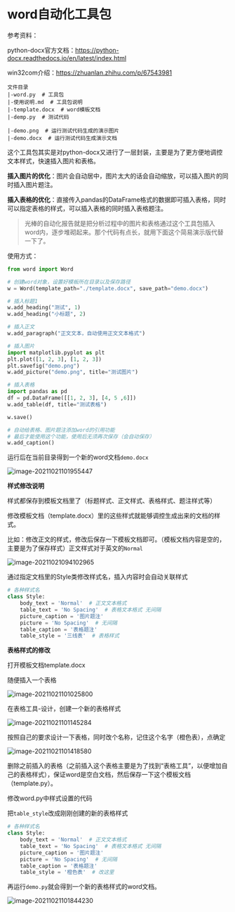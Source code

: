 # word自动化工具包

参考资料：

python-docx官方文档：https://python-docx.readthedocs.io/en/latest/index.html

win32com介绍：https://zhuanlan.zhihu.com/p/67543981

```
文件目录
|-word.py  # 工具包
|-使用说明.md  # 工具包说明
|-template.docx  # word模板文档
|-demp.py  # 测试代码

|-demo.png  # 运行测试代码生成的演示图片
|-demo.docx  # 运行测试代码生成演示文档
```



这个工具包其实是对python-docx又进行了一层封装，主要是为了更方便地调控文本样式，快速插入图片和表格。

**插入图片的优化**：图片会自动居中，图片太大的话会自动缩放，可以插入图片的同时插入图片题注。

**插入表格的优化**：直接传入pandas的DataFrame格式的数据即可插入表格，同时可以指定表格的样式，可以插入表格的同时插入表格题注。

>光棒的自动化报告就是把分析过程中的图片和表格通过这个工具包插入word内，逐步堆砌起来。那个代码有点长，就用下面这个简易演示版代替一下了。



使用方式：

```python
from word import Word

# 创建word对象，设置好模板所在目录以及保存路径
w = Word(template_path="./template.docx", save_path="demo.docx")

# 插入标题1
w.add_heading("测试", 1)
w.add_heading("小标题", 2)

# 插入正文
w.add_paragraph("正文文本，自动使用正文文本格式")

# 插入图片
import matplotlib.pyplot as plt
plt.plot([1, 2, 3], [1, 2, 3])
plt.savefig("demo.png")
w.add_picture("demo.png", title="测试图片")

# 插入表格
import pandas as pd
df = pd.DataFrame([[1, 2, 3], [4, 5 ,6]])
w.add_table(df, title="测试表格")

w.save()

# 自动给表格、图片题注添加word的引用功能
# 最后才能使用这个功能，使用后无须再次保存（会自动保存）
w.add_caption()
```

运行后在当前目录得到一个新的word文档`demo.docx`

![image-20211021101955447](images/image-20211021101955447.png)



**样式修改说明**

样式都保存到模板文档里了（标题样式、正文样式、表格样式、题注样式等）

修改模板文档（template.docx）里的这些样式就能够调控生成出来的文档的样式。

比如：修改正文的样式，修改后保存一下模板文档即可。（模板文档内容是空的，主要是为了保存样式）正文样式对于英文的`Normal`

![image-20211021094102965](images/image-20211021094102965.png)



通过指定文档里的Style类修改样式名，插入内容时会自动关联样式

```python
# 各种样式名
class Style:
    body_text = 'Normal'  # 正文文本格式
    table_text = 'No Spacing'  # 表格文本格式 无间隔
    picture_caption = '图片题注'
    picture = 'No Spacing'  # 无间隔
    table_caption = '表格题注'
    table_style = '三线表'  # 表格样式
```

**表格样式的修改**

打开模板文档template.docx

随便插入一个表格

![image-20211021101025800](images/image-20211021101025800.png)

在表格工具-设计，创建一个新的表格样式

![image-20211021101145284](images/image-20211021101145284.png)

按照自己的要求设计一下表格，同时改个名称，记住这个名字（橙色表），点确定

![image-20211021101418580](images/image-20211021101418580.png)

删除之前插入的表格（之前插入这个表格主要是为了找到“表格工具”，以便增加自己的表格样式），保证word是空白文档，然后保存一下这个模板文档（template.py）。

修改word.py中样式设置的代码

把`table_style`改成刚刚创建的新的表格样式

```python
# 各种样式名
class Style:
    body_text = 'Normal'  # 正文文本格式
    table_text = 'No Spacing'  # 表格文本格式 无间隔
    picture_caption = '图片题注'
    picture = 'No Spacing'  # 无间隔
    table_caption = '表格题注'
    table_style = '橙色表'  # 改这里
```

再运行`demo.py`就会得到一个新的表格样式的word文档。

![image-20211021101844230](images/image-20211021101844230.png)
